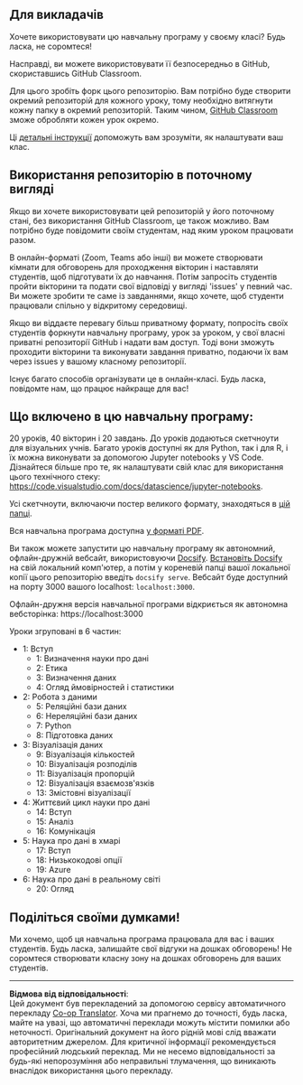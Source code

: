 <!--
CO_OP_TRANSLATOR_METADATA:
{
  "original_hash": "87f157ea00d36c1d12c14390d9852b50",
  "translation_date": "2025-08-30T17:36:06+00:00",
  "source_file": "for-teachers.md",
  "language_code": "uk"
}
-->
## Для викладачів

Хочете використовувати цю навчальну програму у своєму класі? Будь ласка, не соромтеся!

Насправді, ви можете використовувати її безпосередньо в GitHub, скориставшись GitHub Classroom.

Для цього зробіть форк цього репозиторію. Вам потрібно буде створити окремий репозиторій для кожного уроку, тому необхідно витягнути кожну папку в окремий репозиторій. Таким чином, [GitHub Classroom](https://classroom.github.com/classrooms) зможе обробляти кожен урок окремо.

Ці [детальні інструкції](https://github.blog/2020-03-18-set-up-your-digital-classroom-with-github-classroom/) допоможуть вам зрозуміти, як налаштувати ваш клас.

## Використання репозиторію в поточному вигляді

Якщо ви хочете використовувати цей репозиторій у його поточному стані, без використання GitHub Classroom, це також можливо. Вам потрібно буде повідомити своїм студентам, над яким уроком працювати разом.

В онлайн-форматі (Zoom, Teams або інші) ви можете створювати кімнати для обговорень для проходження вікторин і наставляти студентів, щоб підготувати їх до навчання. Потім запросіть студентів пройти вікторини та подати свої відповіді у вигляді 'issues' у певний час. Ви можете зробити те саме із завданнями, якщо хочете, щоб студенти працювали спільно у відкритому середовищі.

Якщо ви віддаєте перевагу більш приватному формату, попросіть своїх студентів форкнути навчальну програму, урок за уроком, у свої власні приватні репозиторії GitHub і надати вам доступ. Тоді вони зможуть проходити вікторини та виконувати завдання приватно, подаючи їх вам через issues у вашому класному репозиторії.

Існує багато способів організувати це в онлайн-класі. Будь ласка, повідомте нам, що працює найкраще для вас!

## Що включено в цю навчальну програму:

20 уроків, 40 вікторин і 20 завдань. До уроків додаються скетчноути для візуальних учнів. Багато уроків доступні як для Python, так і для R, і їх можна виконувати за допомогою Jupyter notebooks у VS Code. Дізнайтеся більше про те, як налаштувати свій клас для використання цього технічного стеку: https://code.visualstudio.com/docs/datascience/jupyter-notebooks.

Усі скетчноути, включаючи постер великого формату, знаходяться в [цій папці](../../sketchnotes).

Вся навчальна програма доступна [у форматі PDF](../../pdf/readme.pdf).

Ви також можете запустити цю навчальну програму як автономний, офлайн-дружній вебсайт, використовуючи [Docsify](https://docsify.js.org/#/). [Встановіть Docsify](https://docsify.js.org/#/quickstart) на свій локальний комп'ютер, а потім у кореневій папці вашої локальної копії цього репозиторію введіть `docsify serve`. Вебсайт буде доступний на порту 3000 вашого localhost: `localhost:3000`.

Офлайн-дружня версія навчальної програми відкриється як автономна вебсторінка: https://localhost:3000

Уроки згруповані в 6 частин:

- 1: Вступ
    - 1: Визначення науки про дані
    - 2: Етика
    - 3: Визначення даних
    - 4: Огляд ймовірностей і статистики
- 2: Робота з даними
    - 5: Реляційні бази даних
    - 6: Нереляційні бази даних
    - 7: Python
    - 8: Підготовка даних
- 3: Візуалізація даних
    - 9: Візуалізація кількостей
    - 10: Візуалізація розподілів
    - 11: Візуалізація пропорцій
    - 12: Візуалізація взаємозв'язків
    - 13: Змістовні візуалізації
- 4: Життєвий цикл науки про дані
    - 14: Вступ
    - 15: Аналіз
    - 16: Комунікація
- 5: Наука про дані в хмарі
    - 17: Вступ
    - 18: Низькокодові опції
    - 19: Azure
- 6: Наука про дані в реальному світі
    - 20: Огляд

## Поділіться своїми думками!

Ми хочемо, щоб ця навчальна програма працювала для вас і ваших студентів. Будь ласка, залишайте свої відгуки на дошках обговорень! Не соромтеся створювати класну зону на дошках обговорень для ваших студентів.

---

**Відмова від відповідальності**:  
Цей документ був перекладений за допомогою сервісу автоматичного перекладу [Co-op Translator](https://github.com/Azure/co-op-translator). Хоча ми прагнемо до точності, будь ласка, майте на увазі, що автоматичні переклади можуть містити помилки або неточності. Оригінальний документ на його рідній мові слід вважати авторитетним джерелом. Для критичної інформації рекомендується професійний людський переклад. Ми не несемо відповідальності за будь-які непорозуміння або неправильні тлумачення, що виникають внаслідок використання цього перекладу.